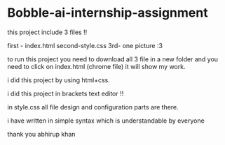 # Bobble-ai-internship-assignment
this project include 3 files !!

first - index.html
second-style.css
3rd- one picture :3

to run this project you need to download all 3 file in a new folder and you need to click on index.html (chrome file)
it will show my work. 


i did this project by using html+css.

i did this project in brackets text editor !!

in style.css all file design and configuration parts are there.

i have written in simple syntax which is understandable by everyone

thank you 
abhirup khan
